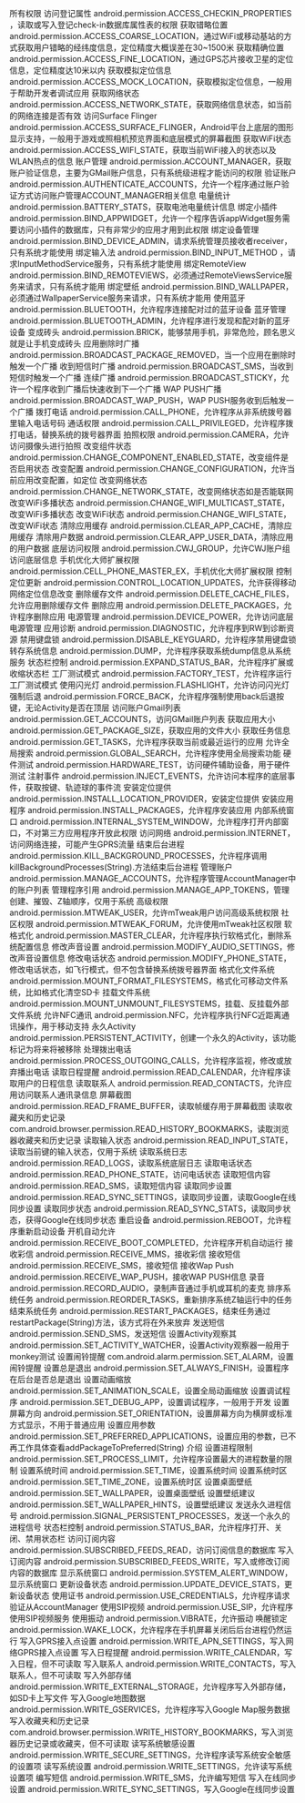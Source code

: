 所有权限
访问登记属性 android.permission.ACCESS_CHECKIN_PROPERTIES ，读取或写入登记check-in数据库属性表的权限
获取错略位置 android.permission.ACCESS_COARSE_LOCATION，通过WiFi或移动基站的方式获取用户错略的经纬度信息，定位精度大概误差在30~1500米
获取精确位置 android.permission.ACCESS_FINE_LOCATION，通过GPS芯片接收卫星的定位信息，定位精度达10米以内
获取模拟定位信息 android.permission.ACCESS_MOCK_LOCATION，获取模拟定位信息，一般用于帮助开发者调试应用
获取网络状态 android.permission.ACCESS_NETWORK_STATE，获取网络信息状态，如当前的网络连接是否有效
访问Surface Flinger android.permission.ACCESS_SURFACE_FLINGER，Android平台上底层的图形显示支持，一般用于游戏或照相机预览界面和底层模式的屏幕截图
获取WiFi状态 android.permission.ACCESS_WIFI_STATE，获取当前WiFi接入的状态以及WLAN热点的信息
账户管理 android.permission.ACCOUNT_MANAGER，获取账户验证信息，主要为GMail账户信息，只有系统级进程才能访问的权限
验证账户 android.permission.AUTHENTICATE_ACCOUNTS，允许一个程序通过账户验证方式访问账户管理ACCOUNT_MANAGER相关信息
电量统计 android.permission.BATTERY_STATS，获取电池电量统计信息
绑定小插件 android.permission.BIND_APPWIDGET，允许一个程序告诉appWidget服务需要访问小插件的数据库，只有非常少的应用才用到此权限
绑定设备管理 android.permission.BIND_DEVICE_ADMIN，请求系统管理员接收者receiver，只有系统才能使用
绑定输入法 android.permission.BIND_INPUT_METHOD ，请求InputMethodService服务，只有系统才能使用
绑定RemoteView android.permission.BIND_REMOTEVIEWS，必须通过RemoteViewsService服务来请求，只有系统才能用
绑定壁纸 android.permission.BIND_WALLPAPER，必须通过WallpaperService服务来请求，只有系统才能用
使用蓝牙 android.permission.BLUETOOTH，允许程序连接配对过的蓝牙设备
蓝牙管理 android.permission.BLUETOOTH_ADMIN，允许程序进行发现和配对新的蓝牙设备
变成砖头 android.permission.BRICK，能够禁用手机，非常危险，顾名思义就是让手机变成砖头
应用删除时广播 android.permission.BROADCAST_PACKAGE_REMOVED，当一个应用在删除时触发一个广播
收到短信时广播 android.permission.BROADCAST_SMS，当收到短信时触发一个广播
连续广播 android.permission.BROADCAST_STICKY，允许一个程序收到广播后快速收到下一个广播
WAP PUSH广播 android.permission.BROADCAST_WAP_PUSH，WAP PUSH服务收到后触发一个广播
拨打电话 android.permission.CALL_PHONE，允许程序从非系统拨号器里输入电话号码
通话权限 android.permission.CALL_PRIVILEGED，允许程序拨打电话，替换系统的拨号器界面
拍照权限 android.permission.CAMERA，允许访问摄像头进行拍照
改变组件状态 android.permission.CHANGE_COMPONENT_ENABLED_STATE，改变组件是否启用状态
改变配置 android.permission.CHANGE_CONFIGURATION，允许当前应用改变配置，如定位
改变网络状态 android.permission.CHANGE_NETWORK_STATE，改变网络状态如是否能联网
改变WiFi多播状态 android.permission.CHANGE_WIFI_MULTICAST_STATE，改变WiFi多播状态
改变WiFi状态 android.permission.CHANGE_WIFI_STATE，改变WiFi状态
清除应用缓存 android.permission.CLEAR_APP_CACHE，清除应用缓存
清除用户数据 android.permission.CLEAR_APP_USER_DATA，清除应用的用户数据
底层访问权限 android.permission.CWJ_GROUP，允许CWJ账户组访问底层信息
手机优化大师扩展权限 android.permission.CELL_PHONE_MASTER_EX，手机优化大师扩展权限
控制定位更新 android.permission.CONTROL_LOCATION_UPDATES，允许获得移动网络定位信息改变
删除缓存文件 android.permission.DELETE_CACHE_FILES，允许应用删除缓存文件
删除应用 android.permission.DELETE_PACKAGES，允许程序删除应用
电源管理 android.permission.DEVICE_POWER，允许访问底层电源管理
应用诊断 android.permission.DIAGNOSTIC，允许程序到RW到诊断资源
禁用键盘锁 android.permission.DISABLE_KEYGUARD，允许程序禁用键盘锁
转存系统信息 android.permission.DUMP，允许程序获取系统dump信息从系统服务
状态栏控制 android.permission.EXPAND_STATUS_BAR，允许程序扩展或收缩状态栏
工厂测试模式 android.permission.FACTORY_TEST，允许程序运行工厂测试模式
使用闪光灯 android.permission.FLASHLIGHT，允许访问闪光灯
强制后退 android.permission.FORCE_BACK，允许程序强制使用back后退按键，无论Activity是否在顶层
访问账户Gmail列表 android.permission.GET_ACCOUNTS，访问GMail账户列表
获取应用大小 android.permission.GET_PACKAGE_SIZE，获取应用的文件大小
获取任务信息 android.permission.GET_TASKS，允许程序获取当前或最近运行的应用
允许全局搜索 android.permission.GLOBAL_SEARCH，允许程序使用全局搜索功能
硬件测试 android.permission.HARDWARE_TEST，访问硬件辅助设备，用于硬件测试
注射事件 android.permission.INJECT_EVENTS，允许访问本程序的底层事件，获取按键、轨迹球的事件流
安装定位提供 android.permission.INSTALL_LOCATION_PROVIDER，安装定位提供
安装应用程序 android.permission.INSTALL_PACKAGES，允许程序安装应用
内部系统窗口 android.permission.INTERNAL_SYSTEM_WINDOW，允许程序打开内部窗口，不对第三方应用程序开放此权限
访问网络 android.permission.INTERNET，访问网络连接，可能产生GPRS流量
结束后台进程 android.permission.KILL_BACKGROUND_PROCESSES，允许程序调用killBackgroundProcesses(String).方法结束后台进程
管理账户 android.permission.MANAGE_ACCOUNTS，允许程序管理AccountManager中的账户列表
管理程序引用 android.permission.MANAGE_APP_TOKENS，管理创建、摧毁、Z轴顺序，仅用于系统
高级权限 android.permission.MTWEAK_USER，允许mTweak用户访问高级系统权限
社区权限 android.permission.MTWEAK_FORUM，允许使用mTweak社区权限
软格式化 android.permission.MASTER_CLEAR，允许程序执行软格式化，删除系统配置信息
修改声音设置 android.permission.MODIFY_AUDIO_SETTINGS，修改声音设置信息
修改电话状态 android.permission.MODIFY_PHONE_STATE，修改电话状态，如飞行模式，但不包含替换系统拨号器界面
格式化文件系统 android.permission.MOUNT_FORMAT_FILESYSTEMS，格式化可移动文件系统，比如格式化清空SD卡
挂载文件系统 android.permission.MOUNT_UNMOUNT_FILESYSTEMS，挂载、反挂载外部文件系统
允许NFC通讯 android.permission.NFC，允许程序执行NFC近距离通讯操作，用于移动支持
永久Activity android.permission.PERSISTENT_ACTIVITY，创建一个永久的Activity，该功能标记为将来将被移除
处理拨出电话 android.permission.PROCESS_OUTGOING_CALLS，允许程序监视，修改或放弃播出电话
读取日程提醒 android.permission.READ_CALENDAR，允许程序读取用户的日程信息
读取联系人 android.permission.READ_CONTACTS，允许应用访问联系人通讯录信息
屏幕截图 android.permission.READ_FRAME_BUFFER，读取帧缓存用于屏幕截图
读取收藏夹和历史记录 com.android.browser.permission.READ_HISTORY_BOOKMARKS，读取浏览器收藏夹和历史记录
读取输入状态 android.permission.READ_INPUT_STATE，读取当前键的输入状态，仅用于系统
读取系统日志 android.permission.READ_LOGS，读取系统底层日志
读取电话状态 android.permission.READ_PHONE_STATE，访问电话状态
读取短信内容 android.permission.READ_SMS，读取短信内容
读取同步设置 android.permission.READ_SYNC_SETTINGS，读取同步设置，读取Google在线同步设置
读取同步状态 android.permission.READ_SYNC_STATS，读取同步状态，获得Google在线同步状态
重启设备 android.permission.REBOOT，允许程序重新启动设备
开机自动允许 android.permission.RECEIVE_BOOT_COMPLETED，允许程序开机自动运行
接收彩信 android.permission.RECEIVE_MMS，接收彩信
接收短信 android.permission.RECEIVE_SMS，接收短信
接收Wap Push android.permission.RECEIVE_WAP_PUSH，接收WAP PUSH信息
录音 android.permission.RECORD_AUDIO，录制声音通过手机或耳机的麦克
排序系统任务 android.permission.REORDER_TASKS，重新排序系统Z轴运行中的任务
结束系统任务 android.permission.RESTART_PACKAGES，结束任务通过restartPackage(String)方法，该方式将在外来放弃
发送短信 android.permission.SEND_SMS，发送短信
设置Activity观察其 android.permission.SET_ACTIVITY_WATCHER，设置Activity观察器一般用于monkey测试
设置闹铃提醒 com.android.alarm.permission.SET_ALARM，设置闹铃提醒
设置总是退出 android.permission.SET_ALWAYS_FINISH，设置程序在后台是否总是退出
设置动画缩放 android.permission.SET_ANIMATION_SCALE，设置全局动画缩放
设置调试程序 android.permission.SET_DEBUG_APP，设置调试程序，一般用于开发
设置屏幕方向 android.permission.SET_ORIENTATION，设置屏幕方向为横屏或标准方式显示，不用于普通应用
设置应用参数 android.permission.SET_PREFERRED_APPLICATIONS，设置应用的参数，已不再工作具体查看addPackageToPreferred(String) 介绍
设置进程限制 android.permission.SET_PROCESS_LIMIT，允许程序设置最大的进程数量的限制
设置系统时间 android.permission.SET_TIME，设置系统时间
设置系统时区 android.permission.SET_TIME_ZONE，设置系统时区
设置桌面壁纸 android.permission.SET_WALLPAPER，设置桌面壁纸
设置壁纸建议 android.permission.SET_WALLPAPER_HINTS，设置壁纸建议
发送永久进程信号 android.permission.SIGNAL_PERSISTENT_PROCESSES，发送一个永久的进程信号
状态栏控制 android.permission.STATUS_BAR，允许程序打开、关闭、禁用状态栏
访问订阅内容 android.permission.SUBSCRIBED_FEEDS_READ，访问订阅信息的数据库
写入订阅内容 android.permission.SUBSCRIBED_FEEDS_WRITE，写入或修改订阅内容的数据库
显示系统窗口 android.permission.SYSTEM_ALERT_WINDOW，显示系统窗口
更新设备状态 android.permission.UPDATE_DEVICE_STATS，更新设备状态
使用证书 android.permission.USE_CREDENTIALS，允许程序请求验证从AccountManager
使用SIP视频 android.permission.USE_SIP，允许程序使用SIP视频服务
使用振动 android.permission.VIBRATE，允许振动
唤醒锁定 android.permission.WAKE_LOCK，允许程序在手机屏幕关闭后后台进程仍然运行
写入GPRS接入点设置 android.permission.WRITE_APN_SETTINGS，写入网络GPRS接入点设置
写入日程提醒 android.permission.WRITE_CALENDAR，写入日程，但不可读取
写入联系人 android.permission.WRITE_CONTACTS，写入联系人，但不可读取
写入外部存储 android.permission.WRITE_EXTERNAL_STORAGE，允许程序写入外部存储，如SD卡上写文件
写入Google地图数据 android.permission.WRITE_GSERVICES，允许程序写入Google Map服务数据
写入收藏夹和历史记录 com.android.browser.permission.WRITE_HISTORY_BOOKMARKS，写入浏览器历史记录或收藏夹，但不可读取
读写系统敏感设置 android.permission.WRITE_SECURE_SETTINGS，允许程序读写系统安全敏感的设置项
读写系统设置 android.permission.WRITE_SETTINGS，允许读写系统设置项
编写短信 android.permission.WRITE_SMS，允许编写短信
写入在线同步设置 android.permission.WRITE_SYNC_SETTINGS，写入Google在线同步设置
